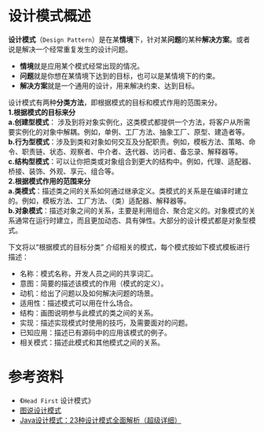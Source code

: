 设计模式概述  
====================
**设计模式**（`Design Pattern`）是在某**情境**下，针对某**问题**的某种**解决方案**。或者说是解决一个经常重复发生的设计问题。

- **情境**就是应用某个模式经常出现的情况。
- **问题**就是你想在某情境下达到的目标，也可以是某情境下的约束。
- **解决方案**就是一个通用的设计，用来解决约束、达到目标。

设计模式有两种**分类方法**，即根据模式的目标和模式作用的范围来分。  
**1.根据模式的目标来分**  
**a.创建型模式**： 涉及到将对象实例化，这类模式都提供一个方法，将客户从所需要实例化的对象中解耦。例如，单例、工厂方法、抽象工厂、原型、建造者等。  
**b.行为型模式**：涉及到类和对象如何交互及分配职责。例如，模板方法、策略、命令、职责链、状态、观察者、中介者、迭代器、访问者、备忘录、解释器等。  
**c.结构型模式**：可以让你把类或对象组合到更大的结构中。例如，代理、适配器、桥接、装饰、外观、享元、组合等。  
**2.根据模式作用的范围来分**  
**a.类模式**：描述类之间的关系如何通过继承定义。类模式的关系是在编译时建立的。例如，模板方法、工厂方法、（类）适配器、解释器等。  
**b.对象模式**：描述对象之间的关系，主要是利用组合、聚合定义的。对象模式的关系通常在运行时建立，而且更加动态、具有弹性。大部分的设计模式都是对象型模式。

下文将以“根据模式的目标分类” 介绍相关的模式，每个模式按如下模式模板进行描述：  
    
- 名称：模式名称，开发人员之间的共享词汇。
- 意图：简要的描述该模式的作用（模式的定义）。
- 动机：给出了问题以及如何解决问题的场景。
- 适用性：描述模式可以用在什么场合。
- 结构：画图说明参与此模式的类之间的关系。
- 实现：描述实现模式时使用的技巧，及需要面对的问题。
- 已知应用：描述已有源码中的应用该模式的例子。
- 相关模式：描述此模式和其他模式之间的关系。


# 参考资料
- 《`Head First` 设计模式》
- [图说设计模式](https://design-patterns.readthedocs.io/zh_CN/latest/index.html)
- [Java设计模式：23种设计模式全面解析（超级详细）](http://c.biancheng.net/design_pattern/)
